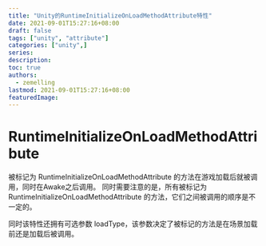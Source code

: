 ```yaml
---
title: "Unity的RuntimeInitializeOnLoadMethodAttribute特性"
date: 2021-09-01T15:27:16+08:00
draft: false
tags: ["unity", "attribute"]
categories: ["unity",]
series:
description:
toc: true
authors:
  - zemelling
lastmod: 2021-09-01T15:27:16+08:00
featuredImage:
---
```


# RuntimeInitializeOnLoadMethodAttribute

被标记为 RuntimeInitializeOnLoadMethodAttribute 的方法在游戏加载后就被调用，同时在Awake之后调用。
同时需要注意的是，所有被标记为 RuntimeInitializeOnLoadMethodAttribute 的方法，它们之间被调用的顺序是不一定的。

同时该特性还拥有可选参数 loadType，该参数决定了被标记的方法是在场景加载前还是加载后被调用。